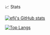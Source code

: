 📈 Stats

[![efij's GitHub stats](https://github-readme-stats.vercel.app/api?username=efij&hide=issues&show_icons=true&theme=dark)](https://github.com/efij/github-readme-stats)

[![Top Langs](https://github-readme-stats.vercel.app/api/top-langs/?username=efij)](https://github.com/anuraghazra/github-readme-stats)

